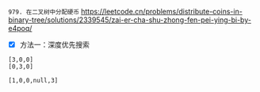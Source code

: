 
`979. 在二叉树中分配硬币` https://leetcode.cn/problems/distribute-coins-in-binary-tree/solutions/2339545/zai-er-cha-shu-zhong-fen-pei-ying-bi-by-e4poq/
- [x] 方法一：深度优先搜索

```
[3,0,0]
[0,3,0]

[1,0,0,null,3]
```
